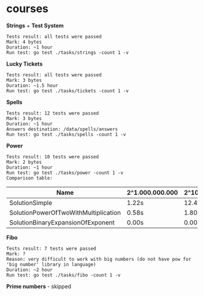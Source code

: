 # courses

**Strings** + **Test System**

    Tests result: all tests were passed
    Mark: 4 bytes
    Duration: ~1 hour
    Run test: go test ./tasks/strings -count 1 -v

**Lucky Tickets**

    Tests result: all tests were passed
    Mark: 3 bytes
    Duration: ~1.5 hour
    Run test: go test ./tasks/tickets -count 1 -v

**Spells**

    Tests result: 12 tests were passed
    Mark: 3 bytes
    Duration: ~1 hour
    Answers destination: /data/spells/answers
    Run test: go test ./tasks/spells -count 1 -v

**Power**

    Tests result: 10 tests were passed
    Mark: 2 bytes
    Duration: ~1 hour
    Run test: go test ./tasks/power -count 1 -v
    Сomparison table: 

Name  | 2^1.000.000.000 | 2^10.000.000.000 | 2^100.000.000.000
------------- | ------------- | ------------- | -------------
SolutionSimple  | 1.22s | 12.47s | 130.61s
SolutionPowerOfTwoWithMultiplication  | 0.58s | 1.80s | 40.32s
SolutionBinaryExpansionOfExponent  | 0.00s | 0.00s | 0.00s

**Fibo**

    Tests result: 7 tests were passed
    Mark: ?
    Reason: very difficult to work with big numbers (do not have pow for 'big number' library in language)
    Duration: ~2 hour
    Run test: go test ./tasks/fibo -count 1 -v

**Prime numbers** - skipped 
